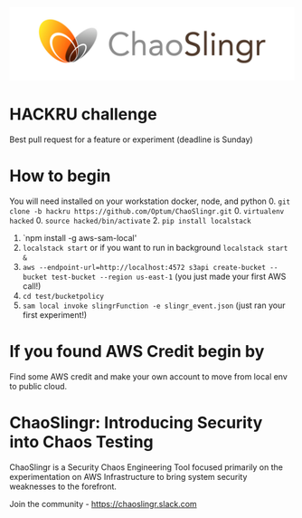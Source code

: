 ![ChaoSlingr Diagram](./docs/choas.jpg)

# HACKRU challenge
Best pull request for a feature or experiment (deadline is Sunday)

# How to begin
You will need installed on your workstation docker, node, and python
0. `git clone -b hackru https://github.com/Optum/ChaoSlingr.git`
0. `virtualenv hacked`
0. `source hacked/bin/activate`
2. `pip install localstack`
1. `npm install -g aws-sam-local'
3. `localstack start` or if you want to run in background `localstack start &`
4. `aws --endpoint-url=http://localhost:4572 s3api create-bucket --bucket test-bucket --region us-east-1` (you just made your first AWS call!)
5. `cd test/bucketpolicy`
5. `sam local invoke slingrFunction -e slingr_event.json` (just ran your first experiment!)

# If you found AWS Credit begin by
Find some AWS credit and make your own account to move from local env to public cloud. 

# ChaoSlingr: Introducing Security into Chaos Testing
ChaoSlingr is a Security Chaos Engineering Tool focused primarily on the experimentation on AWS Infrastructure to bring system security weaknesses to the forefront.

Join the community - https://chaoslingr.slack.com
